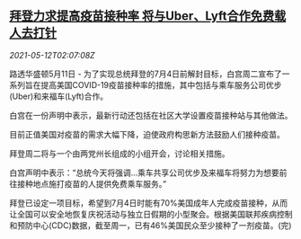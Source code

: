 <!--1620786664000-->
[拜登力求提高疫苗接种率 将与Uber、Lyft合作免费载人去打针](https://cn.reuters.com/article/us-biden-vaccine-uber-lyft-0512-idCNKBS2CT05U)
------

<div><i>2021-05-12T02:07:08Z</i></div><p>路透华盛顿5月11日 - 为了实现总统拜登的7月4日前解封目标，白宫周二宣布了一系列旨在提高美国COVID-19疫苗接种率的措施，其中包括与乘车服务公司优步(Uber)和来福车(Lyft)合作。</p><p>白宫在一份声明中表示，最新行动还包括在社区大学设置疫苗接种站与其他做法。</p><p>目前正值美国对疫苗的需求大幅下降，迫使政府构思新方法鼓励人们接种疫苗。</p><p>拜登周二将与一个由两党州长组成的小组开会，讨论相关措施。</p><p>白宫声明中表示：“总统今天将强调...乘车共享公司优步及来福车将努力为想要前往接种地点施打疫苗的人提供免费乘车服务。”</p><p>拜登已设定一项目标，希望到7月4日时能有70%美国成年人完成疫苗接种，从而让全国可以安全地恢复庆祝活动与独立日假期的小型聚会。根据美国联邦疾病控制和预防中心(CDC)数据，截至周一，已有46%美国民众至少接种了一剂疫苗。(完)</p>
